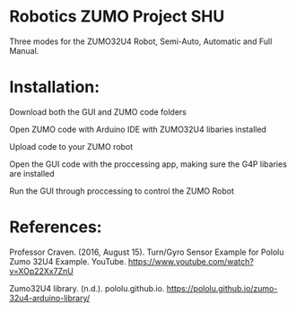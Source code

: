 # Robotics ZUMO Project SHU
Three modes for the ZUMO32U4 Robot, Semi-Auto, Automatic and Full Manual.

# Installation:
Download both the GUI and ZUMO code folders

Open ZUMO code with Arduino IDE with ZUMO32U4 libaries installed

Upload code to your ZUMO robot

Open the GUI code with the proccessing app, making sure the G4P libaries are installed

Run the GUI through proccessing to control the ZUMO Robot

# References:

Professor Craven. (2016, August 15). Turn/Gyro Sensor Example for Pololu Zumo 32U4 Example. YouTube. https://www.youtube.com/watch?v=XOp22Xx7ZnU

Zumo32U4 library. (n.d.). pololu.github.io. https://pololu.github.io/zumo-32u4-arduino-library/
